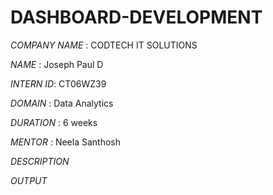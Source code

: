 # DASHBOARD-DEVELOPMENT

*COMPANY NAME* : CODTECH IT SOLUTIONS

*NAME* : Joseph Paul D

*INTERN ID*: CT06WZ39

*DOMAIN* : Data Analytics

*DURATION* : 6 weeks

*MENTOR* : Neela Santhosh

*DESCRIPTION*


*OUTPUT*
